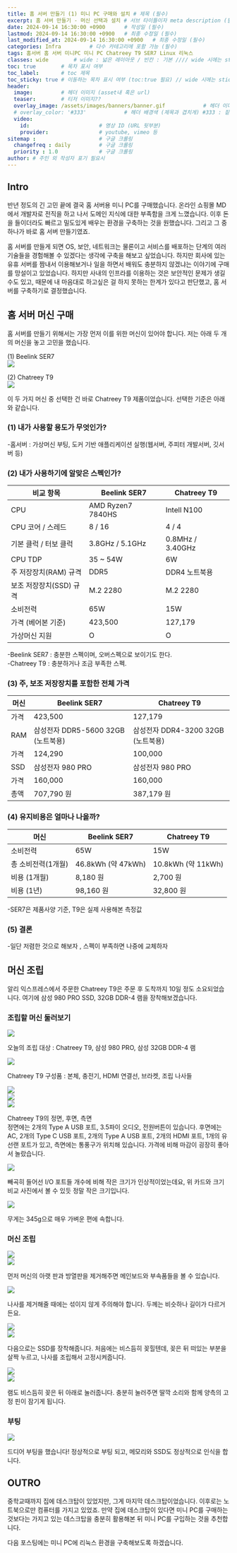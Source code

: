 ```yaml
---
title: 홈 서버 만들기 (1) 미니 PC 구매와 설치 # 제목 (필수)
excerpt: 홈 서버 만들기 - 머신 선택과 설치 # 서브 타이틀이자 meta description (필수)
date: 2024-09-14 16:30:00 +0900      # 작성일 (필수)
lastmod: 2024-09-14 16:30:00 +0900   # 최종 수정일 (필수)
last_modified_at: 2024-09-14 16:30:00 +0900   # 최종 수정일 (필수)
categories: Infra         # 다수 카테고리에 포함 가능 (필수)
tags: 홈서버 홈 서버 미니PC 미니 PC Chatreey T9 SER7 Linux 리눅스                     # 태그 복수개 가능 (필수)
classes: wide        # wide : 넓은 레이아웃 / 빈칸 : 기본 //// wide 시에는 sticky toc 불가
toc: true        # 목차 표시 여부
toc_label:       # toc 제목
toc_sticky: true # 이동하는 목차 표시 여부 (toc:true 필요) // wide 시에는 sticky toc 불가
header: 
  image:         # 헤더 이미지 (asset내 혹은 url)
  teaser:        # 티저 이미지??
  overlay_image: /assets/images/banners/banner.gif            # 헤더 이미지 (제목과 겹치게)
  # overlay_color: '#333'            # 헤더 배경색 (제목과 겹치게) #333 : 짙은 회색 (필수)
  video:
    id:                      # 영상 ID (URL 뒷부분)
    provider:                # youtube, vimeo 등
sitemap :                    # 구글 크롤링
  changefreq : daily         # 구글 크롤링
  priority : 1.0             # 구글 크롤링
author: # 주인 외 작성자 표기 필요시
---
```

<!--postNo: 20240914_001-->  


## Intro  

반년 정도의 긴 고민 끝에 결국 홈 서버용 미니 PC를 구매했습니다. 온라인 쇼핑몰 MD에서 개발자로 전직을 하고 나서 도메인 지식에 대한 부족함을 크게 느꼈습니다. 이후 돈을 들이더라도 빠르고 밀도있게 배우는 환경을 구축하는 것을 원했습니다. 그리고 그 중 하나가 바로 홈 서버 만들기였죠.  

홈 서버를 만들게 되면 OS, 보안, 네트워크는 물론이고 서비스를 배포하는 단계의 여러 기술들을 경험해볼 수 있겠다는 생각에 구축을 해보고 싶었습니다. 하지만 회사에 있는 유휴 서버를 짬내서 이용해보거나 일을 하면서 배워도 충분하지 않겠냐는 이야기에 구매를 망설이고 있었습니다. 하지만 사내의 인프라를 이용하는 것은 보안적인 문제가 생길 수도 있고, 때문에 내 마음대로 하고싶은 걸 하지 못하는 한계가 있다고 판단했고, 홈 서버를 구축하기로 결정했습니다.  

## 홈 서버 머신 구매  

홈 서버를 만들기 위해서는 가장 먼저 이를 위한 머신이 있어야 합니다. 저는 아래 두 개의 머신을 놓고 고민을 했습니다.  

(1) Beelink SER7  
![](/assets/images/20240914_001_001.jpeg)

(2) Chatreey T9  
![](/assets/images/20240914_001_002.jpeg)

이 두 가지 머신 중 선택한 건 바로 Chatreey T9 제품이었습니다. 선택한 기준은 아래와 같습니다.  

### (1) 내가 사용할 용도가 무엇인가?  
-홈서버 : 가상머신 부팅, 도커 기반 애플리케이션 실행(웹서버, 주피터 개발서버, 깃서버 등)  

### (2) 내가 사용하기에 알맞은 스펙인가?  

| 비교 항목           | Beelink SER7      | Chatreey T9      |
| --------------- | ----------------- | ---------------- |
| CPU             | AMD Ryzen7 7840HS | Intell N100      |
| CPU 코어 / 스레드    | 8 / 16            | 4 / 4            |
| 기본 클럭 / 터보 클럭  | 3.8GHz / 5.1GHz   | 0.8MHz / 3.40GHz |
| CPU TDP         | 35 ~ 54W          | 6W               |
| 주 저장장치(RAM) 규격  | DDR5              | DDR4 노트북용        |
| 보조 저장장치(SSD) 규격 | M.2 2280          | M.2 2280         |
| 소비전력       | 65W                 | 15W              |
| 가격 (베어본 기준)     | 423,500           | 127,179          |
| 가상머신 지원         | O                 | O                |

-Beelink SER7 : 충분한 스펙이며, 오버스펙으로 보이기도 한다.  
-Chatreey T9 : 충분하거나 조금 부족한 스펙.  


### (3) 주, 보조 저장장치를 포함한 전체 가격  

| 머신  | Beelink SER7               | Chatreey T9                |
| --- | -------------------------- | -------------------------- |
| 가격  | 423,500                    | 127,179                    |
| RAM | 삼성전자 DDR5-5600 32GB (노트북용) | 삼성전자 DDR4-3200 32GB (노트북용) |
| 가격  | 124,290                    | 100,000                    |
| SSD | 삼성전자 980 PRO               | 삼성전자 980 PRO               |
| 가격  | 160,000                    | 160,000                    |
| 총액  | 707,790 원                  | 387,179 원                  |

### (4) 유지비용은 얼마나 나올까?  

| 머신          | Beelink SER7      | Chatreey T9       |
| ----------- | ----------------- | ----------------- |
| 소비전력        | 65W               | 15W               |
| 총 소비전력(1개월) | 46.8kWh (약 47kWh) | 10.8kWh (약 11kWh) |
| 비용 (1개월)    | 8,180 원           | 2,700 원           |
| 비용 (1년)     | 98,160 원          | 32,800 원          |

-SER7은 제품사양 기준, T9은 실제 사용해본 측정값  

### (5) 결론  
-일단 저렴한 것으로 해보자 , 스펙이 부족하면 나중에 교체하자  


## 머신 조립  

알리 익스프레스에서 주문한 Chatreey T9은 주문 후 도착까지 10일 정도 소요되었습니다. 여기에 삼성 980 PRO SSD, 32GB DDR-4 램을 장착해보겠습니다.  

### 조립할 머신 둘러보기  

![](/assets/images/20240914_001_003.jpeg)

오늘의 조립 대상 : Chatreey T9, 삼성 980 PRO, 삼성 32GB DDR-4 램  

![](/assets/images/20240914_001_004.jpeg)

Chatreey T9 구성품 : 본체, 충전기, HDMI 연결선, 브라켓, 조립 나사들  

![](/assets/images/20240914_001_005.jpeg)  
![](/assets/images/20240914_001_006.jpeg)  
![](/assets/images/20240914_001_007.jpeg)  

Chatreey T9의 정면, 후면, 측면  
정면에는 2개의 Type A USB 포트, 3.5파이 오디오, 전원버튼이 있습니다. 후면에는 AC, 2개의 Type C USB 포트, 2개의 Type A USB 포트, 2개의 HDMI 포트, 1개의 유선랜 포트가 있고, 측면에는 통풍구가 위치해 있습니다. 가격에 비해 마감이 굉장히 좋아서 놀랐습니다.  

![](/assets/images/20240914_001_008.jpeg)  

빼곡히 들어선 I/O 포트들 개수에 비해 작은 크기가 인상적이었는데요, 위 카드와 크기 비교 사진에서 볼 수 있듯 정말 작은 크기입니다.  

![](/assets/images/20240914_001_009.jpeg)  

무게는 345g으로 매우 가벼운 편에 속합니다.

### 머신 조립  

![](/assets/images/20240914_001_010.jpeg)  
![](/assets/images/20240914_001_011.jpeg)  

먼저 머신의 아랫 판과 방열판을 제거해주면 메인보드와 부속품들을 볼 수 있습니다.  

![](/assets/images/20240914_001_012.jpeg)  

나사를 제거해줄 때에는 섞이지 않게 주의해야 합니다. 두께는 비슷하나 길이가 다르거든요.    

![](/assets/images/20240914_001_013.jpeg)  
![](/assets/images/20240914_001_014.jpeg)  

다음으로는 SSD를 장착해줍니다. 처음에는 비스듬히 꽂힐텐데, 꽂은 뒤 떠있는 부분을 살짝 누르고, 나사를 조립해서 고정시켜줍니다.  

![](/assets/images/20240914_001_015.jpeg)  
![](/assets/images/20240914_001_016.jpeg)  

램도 비스듬히 꽂은 뒤 아래로 눌러줍니다. 충분히 눌러주면 딸깍 소리와 함께 양측의 고정 핀이 잠기게 됩니다.  

### 부팅  

![](/assets/images/20240914_001_017.jpeg)  

드디어 부팅을 했습니다! 정상적으로 부팅 되고, 메모리와 SSD도 정상적으로 인식을 합니다.  

## OUTRO  

중학교때까지 집에 데스크탑이 있었지만, 그게 마지막 데스크탑이었습니다. 이후로는 노트북으로만 컴퓨터를 가지고 있었죠. 만약 집에 데스크탑이 있다면 미니 PC를 구매하는 것보다는 가지고 있는 데스크탑을 충분히 활용해본 뒤 미니 PC를 구입하는 것을 추천합니다.  

다음 포스팅에는 미니 PC에 리눅스 환경을 구축해보도록 하겠습니다.  
